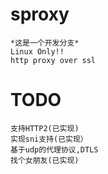 sproxy
======

    *这是一个开发分支*
    Linux Only!!
    http proxy over ssl
TODO
======
    支持HTTP2(已实现)
    实现sni支持(已实现）
    基于udp的代理协议,DTLS
    找个女朋友(已实现)
